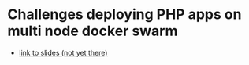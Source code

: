 Challenges deploying PHP apps on multi node docker swarm
========================================================

- [link to slides (not yet there)](https://blog.herecura.eu/talks/...)

